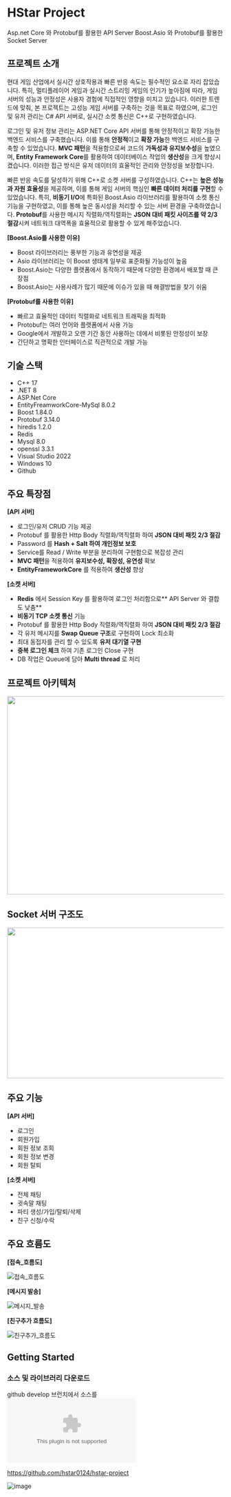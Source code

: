 # HStar Project 
Asp.net Core 와 Protobuf를 활용한 API Server
Boost.Asio 와 Protobuf를 활용한 Socket Server

## 프로젝트 소개

현대 게임 산업에서 실시간 상호작용과 빠른 반응 속도는 필수적인 요소로 자리 잡았습니다. 
특히, 멀티플레이어 게임과 실시간 스트리밍 게임의 인기가 높아짐에 따라, 게임 서버의 성능과 안정성은 사용자 경험에 직접적인 영향을 미치고 있습니다. 
이러한 트렌드에 맞춰, 본 프로젝트는 고성능 게임 서버를 구축하는 것을 목표로 하였으며, 로그인 및 유저 관리는 C# API 서버로, 실시간 소켓 통신은 C++로 구현하였습니다.

로그인 및 유저 정보 관리는 ASP.NET Core API 서버를 통해 안정적이고 확장 가능한 백엔드 서비스를 구축했습니다.
이를 통해 **안정적**이고 **확장 가능**한 백엔드 서비스를 구축할 수 있었습니다. 
**MVC 패턴**을 적용함으로써 코드의 **가독성과 유지보수성**을 높였으며, 
**Entity Framework Core**를 활용하여 데이터베이스 작업의 **생산성**을 크게 향상시켰습니다. 
이러한 접근 방식은 유저 데이터의 효율적인 관리와 안정성을 보장합니다.

빠른 반응 속도를 달성하기 위해 C++로 소켓 서버를 구성하였습니다. 
C++는 **높은 성능과 자원 효율성**을 제공하며, 
이를 통해 게임 서버의 핵심인 **빠른 데이터 처리를 구현**할 수 있었습니다. 
특히, **비동기 I/O**에 특화된 Boost.Asio 라이브러리를 활용하여 소켓 통신 기능을 구현하였고, 
이를 통해 높은 동시성을 처리할 수 있는 서버 환경을 구축하였습니다. 
**Protobuf**를 사용한 메시지 직렬화/역직렬화는 **JSON 대비 패킷 사이즈를 약 2/3 절감**시켜 네트워크 대역폭을 효율적으로 활용할 수 있게 해주었습니다.



**[Boost.Asio를 사용한 이유]**
- Boost 라이브러리는 풍부한 기능과 유연성을 제공
- Asio 라이브러리는 이 Boost 생태계 일부로 표준화될 가능성이 높음
- Boost.Asio는 다양한 플랫폼에서 동작하기 때문에 다양한 환경에서 배포할 때 큰 장점
- Boost.Asio는 사용사례가 많기 때문에 이슈가 있을 때 해결방법을 찾기 쉬움



**[Protobuf를 사용한 이유]**
- 빠르고 효율적인 데이터 직렬화로 네트워크 트래픽을 최적화
- Protobuf는 여러 언어와 플랫폼에서 사용 가능
- Google에서 개발하고 오랜 기간 동안 사용하는 데에서 비롯된 안정성이 보장
- 간단하고 명확한 인터페이스로 직관적으로 개발 가능


## 기술 스택

- C++ 17
- .NET 8
- ASP.Net Core
- EntityFreamworkCore-MySql 8.0.2
- Boost 1.84.0
- Protobuf 3.14.0
- hiredis 1.2.0
- Redis
- Mysql 8.0
- openssl 3.3.1
- Visual Studio 2022
- Windows 10
- Github
  

## 주요 특장점

**[API 서버]**

- 로그인/유저 CRUD 기능 제공
- Protobuf 를 활용한 Http Body 직렬화/역직렬화 하여 **JSON 대비 패킷 2/3 절감**
- Password 를 **Hash + Salt 하여 개인정보 보호**
- Service를 Read / Write 부분을 분리하여 구현함으로 복잡성 관리
- **MVC 패턴**을 적용하여 **유지보수성, 확장성, 유연성** 확보
- **EntityFrameworkCore** 를 적용하여 **생산성** 향상

**[소켓 서버]**

- **Redis** 에서 Session Key 를 활용하여 로그인 처리함으로** API Server 와 결합도 낮춤**
- **비동기 TCP 소켓 통신** 기능
- Protobuf 를 활용한 Http Body 직렬화/역직렬화 하여 **JSON 대비 패킷 2/3 절감**
- 각 유저 메시지를 **Swap Queue 구조**로 구현하여 Lock 최소화
- 최대 동접자를 관리 할 수 있도록 **유저 대기열 구현**
- **중복 로그인 체크** 하여 기존 로그인 Close 구현
- DB 작업은 Queue에 담아 **Multi thread** 로 처리



## 프로젝트 아키텍처

<img src="https://github.com/hstar0124/hstar-project/assets/57317290/cdd2701d-590f-49ac-83a5-f8d310cf3005" width="650" height="460"/>



## Socket 서버 구조도

<img src="https://github.com/hstar0124/hstar-project/assets/57317290/ca66e1de-bfc0-4d00-ae74-64ec5dfac3a9" width="850" height="350"/>


## 주요 기능

**[API 서버]**
- 로그인
- 회원가입
- 회원 정보 조회
- 회원 정보 변경
- 회원 탈퇴

**[소켓 서버]**
- 전체 채팅
- 귓속말 채팅
- 파티 생성/가입/탈퇴/삭제
- 친구 신청/수락
  

## 주요 흐름도

**[접속_흐름도]**

![접속_흐름도](https://github.com/hstar0124/hstar-project/assets/57317290/c510c2d1-6e41-4748-89fd-976ba140731b)


**[메시지 발송]**

![메시지_발송](https://github.com/hstar0124/hstar-project/assets/57317290/bb31bdf8-0c1e-4793-94b2-b349337bba86)


**[친구추가 흐름도]**

![친구추가_흐름도](https://github.com/hstar0124/hstar-project/assets/57317290/b5f72f61-0adc-49ac-b38b-d482020714a1)

## Getting Started

### 소스 및 라이브러리 다운로드

github develop 브런치에서 소스를 ![다운로드](https://github.com/hstar0124/hstar-project/archive/refs/heads/develop.zip)

https://github.com/hstar0124/hstar-project

![image](https://github.com/hstar0124/hstar-project/assets/57317290/e07f0cc9-88f1-42c0-b284-d0509463f9d9)


